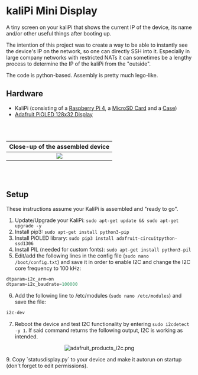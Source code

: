 kaliPi Mini Display
========================

A tiny screen on your kaliPi that shows the current IP of the device, its name and/or other useful things after booting up.

The intention of this project was to create a way to be able to instantly see the device's IP on the network, so one can directly SSH into it. Especially in large company networks with restricted NATs it can sometimes be a lengthy process to determine the IP of the kaliPi from the "outside".

The code is python-based. Assembly is pretty much lego-like.

## Hardware
+ KaliPi (consisting of a [Raspberry Pi 4](https://www.raspberrypi.com/products/raspberry-pi-4-model-b/), a [MicroSD Card](https://www.westerndigital.com/products/memory-cards/sandisk-extreme-uhs-i-microsd#SDSQXAF-032G-GN6MA) and a [Case](https://geekworm.com/collections/raspberry-pi/products/raspberry-pi-4-model-b-armor-aluminum-alloy-case-protective-shell))
+ [Adafruit PiOLED 128x32 Display](https://learn.adafruit.com/adafruit-pioled-128x32-mini-oled-for-raspberry-pi/usage)

<br></br>

| Close-up of the assembled device   |
| :-------------: | 
| [![](https://i.imgur.com/bUT98Rx.jpg?raw=true)](https://i.imgur.com/bUT98Rx.jpg)   |   

<br></br>

## Setup
These instructions assume your KaliPi is assembled and "ready to go".
1. Update/Upgrade your KaliPi: `sudo apt-get update && sudo apt-get upgrade -y`
2. Install pip3: `sudo apt-get install python3-pip`
3. Install PiOLED library: `sudo pip3 install adafruit-circuitpython-ssd1306`
4. Install PIL (needed for custom fonts): `sudo apt-get install python3-pil`
5. Edit/add the following lines in the config file (`sudo nano /boot/config.txt`) and save it in order to enable I2C and change the I2C core frequency to 100 kHz:
```python
dtparam=i2c_arm=on
dtparam=i2c_baudrate=100000
```
6. Add the following line to /etc/modules (`sudo nano /etc/modules`) and save the file:
```python
i2c-dev
```
7. Reboot the device and test I2C functionality by entering `sudo i2cdetect -y 1`. If said command returns the following output, I2C is working as intended.
<p align="center">
  <img class="74057-asset img-responsive" srcset="https://cdn-learn.adafruit.com/assets/assets/000/074/057/medium260/adafruit_products_i2c.png?1554480832 260w, https://cdn-learn.adafruit.com/assets/assets/000/074/057/medium640/adafruit_products_i2c.png?1554480832 640w, https://cdn-learn.adafruit.com/assets/assets/000/074/057/medium800/adafruit_products_i2c.png?1554480832 800w, https://cdn-learn.adafruit.com/assets/assets/000/074/057/large1024/adafruit_products_i2c.png?1554480832 1024w" sizes="(max-width: 768px) 100vw, (max-width: 1024px) 65vw, (max-width: 1365px) 47vw, 750px" src="https://cdn-learn.adafruit.com/assets/assets/000/074/057/medium800/adafruit_products_i2c.png?1554480832" alt="adafruit_products_i2c.png">
</p>
9. Copy `statusdisplay.py` to your device and make it autorun on startup (don't forget to edit permissions).
